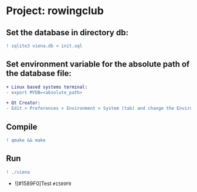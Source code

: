 # Project: rowingclub

## Set the database in directory db:

```diff
! sqlite3 viena.db < init.sql
```

## Set environment variable for the absolute path of the database file:

```diff
+ Linux based systems terminal:
- export MYDB=<absolute_path>

+ Qt Creator:
- Edit > Preferences > Environment > System (tab) and change the Environment by adding MYDB=<absolute_path> line
```

## Compile

```diff
! qmake && make
```

## Run

```diff
! ./viena
```

- ![#1589F0]Test `#1589F0`
